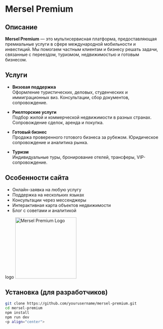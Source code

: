 # Mersel Premium

## Описание

**Mersel Premium** — это мультисервисная платформа, предоставляющая премиальные услуги в сфере международной мобильности и инвестиций. Мы помогаем частным клиентам и бизнесу решать задачи, связанные с переездом, туризмом, недвижимостью и готовым бизнесом.

## Услуги

- **Визовая поддержка**  
  Оформление туристических, деловых, студенческих и иммиграционных виз. Консультации, сбор документов, сопровождение.

- **Риелторские услуги**  
  Подбор жилой и коммерческой недвижимости в разных странах. Сопровождение сделок, аренда и покупка.

- **Готовый бизнес**  
  Продажа проверенного готового бизнеса за рубежом. Юридическое сопровождение и аналитика рынка.

- **Туризм**  
  Индивидуальные туры, бронирование отелей, трансферы, VIP-сопровождение.

## Особенности сайта

- Онлайн-заявка на любую услугу
- Поддержка на нескольких языках
- Консультации через мессенджеры
- Интерактивная карта объектов недвижимости
- Блог с советами и аналитикой

logo
<img src="images/logo1.img" alt="Mersel Premium Logo" width="200"/>
</p>

## Установка (для разработчиков)

```bash
git clone https://github.com/yourusername/mersel-premium.git
cd mersel-premium
npm install
npm run dev
<p align="center">
  
